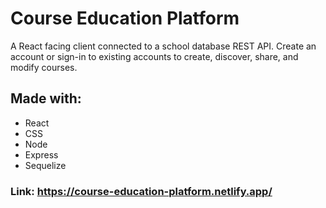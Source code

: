 # Course Education Platform

A React facing client connected to a school database REST API. Create an account or sign-in to existing accounts to create, discover, share, and modify courses.

## Made with:
- React
- CSS
- Node
- Express
- Sequelize

### Link: https://course-education-platform.netlify.app/
